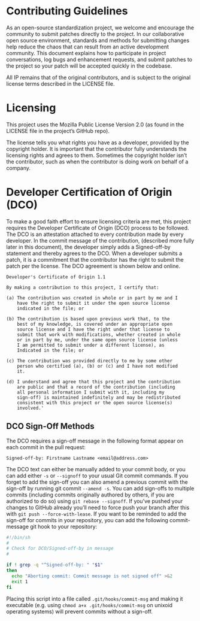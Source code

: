# Contributing Guidelines

As an open-source standardization project, we welcome and encourage the community to submit patches directly to the project.
In our collaborative open source environment, standards and methods for submitting changes help reduce the chaos that can result from an active development community.
This document explains how to participate in project conversations, log bugs and enhancement requests, and submit patches to the project so your patch will be accepted quickly in the codebase.

All IP remains that of the original contributors, and is subject to the original license terms described in the LICENSE file.


# Licensing

This project uses the Mozilla Public License Version 2.0 (as found in the LICENSE file in the project’s GitHub repo).

The license tells you what rights you have as a developer, provided by the copyright holder.
It is important that the contributor fully understands the licensing rights and agrees to them.
Sometimes the copyright holder isn’t the contributor, such as when the contributor is doing work on behalf of a company.


# Developer Certification of Origin (DCO)

To make a good faith effort to ensure licensing criteria are met, this project requires the Developer Certificate of Origin (DCO) process to be followed.
The DCO is an attestation attached to every contribution made by every developer.
In the commit message of the contribution, (described more fully later in this document), the developer simply adds a Signed-off-by statement and thereby agrees to the DCO.
When a developer submits a patch, it is a commitment that the contributor has the right to submit the patch per the license.
The DCO agreement is shown below and online.

```
Developer's Certificate of Origin 1.1

By making a contribution to this project, I certify that:

(a) The contribution was created in whole or in part by me and I
    have the right to submit it under the open source license
    indicated in the file; or

(b) The contribution is based upon previous work that, to the
    best of my knowledge, is covered under an appropriate open
    source license and I have the right under that license to
    submit that work with modifications, whether created in whole
    or in part by me, under the same open source license (unless
    I am permitted to submit under a different license), as
    Indicated in the file; or

(c) The contribution was provided directly to me by some other
    person who certified (a), (b) or (c) and I have not modified
    it.

(d) I understand and agree that this project and the contribution
    are public and that a record of the contribution (including
    all personal information I submit with it, including my
    sign-off) is maintained indefinitely and may be redistributed
    consistent with this project or the open source license(s)
    involved.'
```

## DCO Sign-Off Methods

The DCO requires a sign-off message in the following format appear on each commit in the pull request:

`Signed-off-by: Firstname Lastname <email@address.com>`

The DCO text can either be manually added to your commit body, or you can add either `-s` or `--signoff` to your usual Git commit commands.
If you forget to add the sign-off you can also amend a previous commit with the sign-off by running git commit `--amend -s`.
You can add sign-offs to multiple commits (including commits originally authored by others, if you are authorized to do so) using `git rebase --signoff`.
If you’ve pushed your changes to GitHub already you’ll need to force push your branch after this with `git push --force-with-lease`.
If you want to be reminded to add the sign-off for commits in your repository, you can add the following commit-message git hook to your repository:


```bash
#!/bin/sh
#
# Check for DCO/Signed-off-by in message
#

if ! grep -q "^Signed-off-by: " "$1"
then
  echo "Aborting commit: Commit message is not signed off" >&2
  exit 1
fi
```

Placing this script into a file called `.git/hooks/commit-msg` and making it executable (e.g. using `chmod a+x .git/hooks/commit-msg` on unixoid operating systems) will prevent commits without a sign-off.
